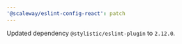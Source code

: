 ```yaml
---
'@scaleway/eslint-config-react': patch
---
```


Updated dependency `@stylistic/eslint-plugin` to `2.12.0`.
